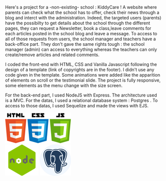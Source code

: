 Here's a project for a -non-existing- school : KiddyCare ! 
A website where parents can check what the school has to offer, check their news through a blog and interct with the administration.
Indeed, the targeted users (parents) have the possibilty to get details about the school through the different pages, they can request a Newsletter, book a class,leave comments for each articles posted in the school blog and leave a message.
To access to all of those requests from users, the school manager and teachers have a back-office part. They don't gave the same rights tough : the school manager (admin) can access to everything whereas the teachers can only create/remove articles and related comments. 

I coded the front-end with HTML, CSS and Vanilla Javascript following the design of a template (link of copyrights are in the footer). I didn't use any code given in the template.
Some animations were added like the apparition of elements on scroll or the testimonial slide.
The project is fully responsive, some elements as the menu change with the size screen.

For the back-end part, I used NodeJS with Express. The architecture used is a MVC. For the datas, I used a relational database system : Postgres . To access to those datas, I used Sequelize and made the views with EJS.


![photo](./public/img/html.png)  
![photo](./public/img/node.png)
![photo](./public/img/pg.png)